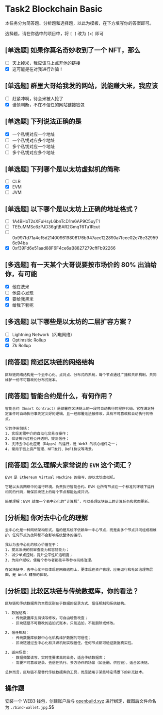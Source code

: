 # Task2 Blockchain Basic

本任务分为简答题、分析题和选择题，以此为模板，在下方填写你的答案即可。

选择题，请在你选中的项目中，将 `[ ]` 改为 `[x]` 即可

## [单选题] 如果你莫名奇妙收到了一个 NFT，那么

- [ ] 天上掉米，我应该马上点开他的链接
- [x] 这可能是在对我进行诈骗！

## [单选题] 群里大哥给我发的网站，说能赚大米，我应该

- [ ] 赶紧冲啊，待会米被人抢了
- [x] 谨慎判断，不在不信任的网站链接钱包

## [单选题] 下列说法正确的是

- [x] 一个私钥对应一个地址
- [ ] 一个私钥对应多个地址
- [ ] 多个私钥对应一个地址
- [ ] 多个私钥对应多个地址

## [单选题] 下列哪个是以太坊虚拟机的简称

- [ ] CLR
- [x] EVM
- [ ] JVM

## [单选题] 以下哪个是以太坊上正确的地址格式？

- [ ] 1A4BHoT2sXFuHsyL6bnTcD1m6AP9C5uyT1
- [ ] TEEuMMSc6zPJD36gfjBAR2GmqT6Tu1Rcut
- [ ] 0x997fd71a4cf5d214009619808176b947aec122890a7fcee02e78e329596c94ba
- [x] 0xf39Fd6e51aad88F6F4ce6aB8827279cffFb92266

## [多选题] 有一天某个大哥说要按市场价的 80% 出油给你，有可能

- [x] 他在洗米
- [ ] 他良心发现
- [x] 要给我黒米
- [x] 给我下套呢

## [多选题] 以下哪些是以太坊的二层扩容方案？

- [ ] Lightning Network（闪电网络）
- [x] Optimsitic Rollup
- [x] Zk Rollup

## [简答题] 简述区块链的网络结构

```
区块链网络结构是一个去中心化、点对点、分布式的系统，每个节点通过广播和共识机制，共同维护一份不可篡改的分布式账本。
```

## [简答题] 智能合约是什么，有何作用？

```
智能合约（Smart Contract）是部署在区块链上的一段可自动执行的程序代码。它在满足特定条件时自动执行事先定义好的逻辑，且一经部署无法被修改，具有不可篡改和自动执行的特点。

它的作用包括：
1. 实现无需中介的自动化交易与操作；
2. 保证执行过程公开透明，提高信任；
3. 支持去中心化应用（DApps）的运行，是 Web3 的核心组件之一；
4. 常用于链上资产管理、NFT发行、DeFi协议等场景。
```

## [简答题] 怎么理解大家常说的 `EVM` 这个词汇？

```
EVM 是 Ethereum Virtual Machine 的缩写，即以太坊虚拟机。

它是以太坊网络中的运行环境，负责执行智能合约。EVM 让所有节点在一个标准的环境下运行相同的代码，确保区块链上的每个节点都能达成共识。

简单理解：EVM 就像一个去中心化的“计算机”，可以处理区块链上的计算任务和状态更新。
```

## [分析题] 你对去中心化的理解

```
去中心化是一种网络架构形式，指的是系统不依赖单一中心节点，而是由多个节点共同组成和维护，任何节点的故障都不会影响系统整体的运行。

我认为去中心化的核心价值在于：
1. 提高系统的抗审查能力和容错能力；
2. 减少单点控制，提升公平性和透明度；
3. 为用户赋权，使每个参与者都能平等参与网络治理。

在区块链中，去中心化不仅体现在网络结构上，更体现在资产管理、应用运行和社区治理等层面，是 Web3 精神的体现。
```

## [分析题] 比较区块链与传统数据库，你的看法？

```
区块链和传统数据库的本质区别在于数据的记录方式、信任机制和系统结构。

1. 数据结构：
   - 传统数据库支持读写修改，可自由增删改查；
   - 区块链是不可篡改的追加式账本，只能追加，不能删除或修改。

2. 信任机制：
   - 传统数据库依赖中心化机构维护数据的可信性；
   - 区块链通过去中心化和共识机制实现信任，任何节点都可验证数据真实性。

3. 适用场景：
   - 数据频繁读写、实时性要求高的业务，适合传统数据库；
   - 需要不可篡改记录、去信任执行、多方协作的场景（如金融、供应链），适合区块链。

总体而言，区块链不是替代传统数据库的工具，而是适用于某些特定场景下的补充技术。
```

## 操作题

安装一个 WEB3 钱包，创建账户后与 [openbuild.xyz](https://openbuild.xyz/profile) 进行绑定，截图后文件命名为 `./bind-wallet.jpg`.$$